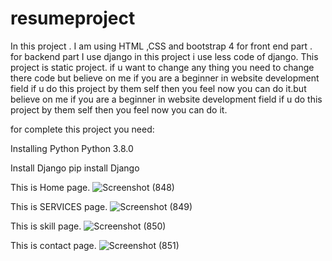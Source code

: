 # resumeproject
In this project . I am using HTML ,CSS and bootstrap 4 for front end part .
for backend part I use django in this project i use less code of django. This project is static project. if u want to change any thing you need to change there code but believe on me if you are a beginner in website development field if u do this project by them self then you feel now you can do it.but believe on me if you are a beginner in website development field if u do this project by them self then you feel now you can do it.

for complete this project you need:

Installing Python
Python 3.8.0 

Install Django
pip install Django


This is Home page.
![Screenshot (848)](https://user-images.githubusercontent.com/68075023/93739456-f5f91800-fc05-11ea-9b89-70869def63c2.png)

This is SERVICES page.
![Screenshot (849)](https://user-images.githubusercontent.com/68075023/93740157-90a62680-fc07-11ea-91a3-7a268b96252b.png)

This is skill page.
![Screenshot (850)](https://user-images.githubusercontent.com/68075023/93740259-c3e8b580-fc07-11ea-873c-bcc4761b8d10.png)

This is contact page.
![Screenshot (851)](https://user-images.githubusercontent.com/68075023/93740357-ee3a7300-fc07-11ea-991e-9ce0ae563275.png)
